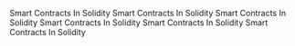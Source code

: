 
Smart Contracts In Solidity
Smart Contracts In Solidity
Smart Contracts In Solidity
Smart Contracts In Solidity
Smart Contracts In Solidity
Smart Contracts In Solidity
